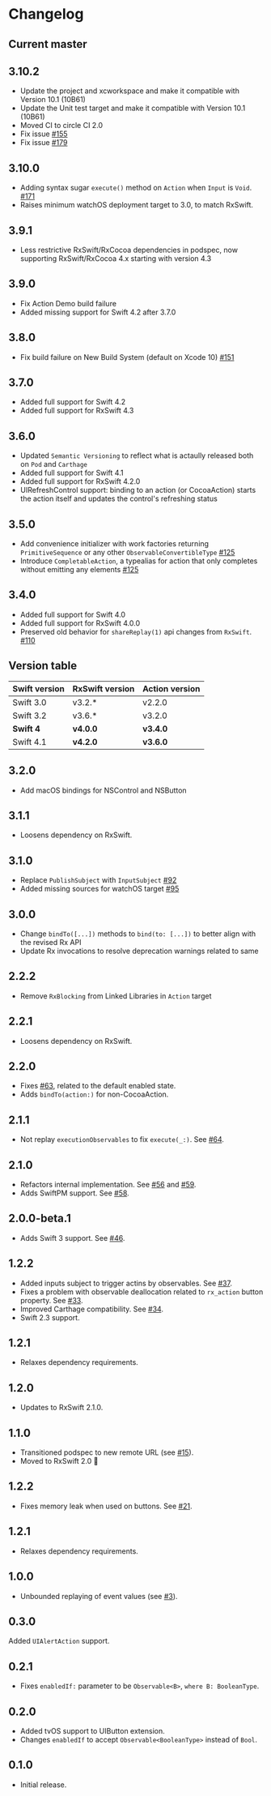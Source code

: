 Changelog
=========


Current master
--------------

3.10.2
-------
- Update the project and xcworkspace and make it compatible with Version 10.1 (10B61)
- Update the Unit test target and make it compatible with Version 10.1 (10B61)
- Moved CI to circle CI 2.0
- Fix issue [#155](https://github.com/RxSwiftCommunity/Action/issues/155)
- Fix issue [#179](https://github.com/RxSwiftCommunity/Action/issues/179)

3.10.0
-------
- Adding syntax sugar `execute()` method on `Action` when `Input` is `Void`. [#171](https://github.com/RxSwiftCommunity/Action/pull/171)
- Raises minimum watchOS deployment target to 3.0, to match RxSwift.

3.9.1
-----

- Less restrictive RxSwift/RxCocoa dependencies in podspec, now supporting RxSwift/RxCocoa 4.x starting with version 4.3

3.9.0
-----
- Fix Action Demo build failure
- Added missing support for Swift 4.2 after 3.7.0


3.8.0
-----

- Fix build failure on New Build System (default on Xcode 10) [#151](https://github.com/RxSwiftCommunity/Action/pull/151)

3.7.0
-----
- Added full support for Swift 4.2
- Added full support for RxSwift 4.3

3.6.0
-----
- Updated `Semantic Versioning` to reflect what is actaully released both on `Pod`  and `Carthage`
- Added full support for Swift 4.1
- Added full support for RxSwift 4.2.0
- UIRefreshControl support: binding to an action (or CocoaAction) starts the action itself and updates the control's refreshing status

3.5.0
-----

- Add convenience initializer with work factories returning `PrimitiveSequence` or any other `ObservableConvertibleType` [#125](https://github.com/RxSwiftCommunity/Action/pull/125)
- Introduce `CompletableAction`, a typealias for action that only completes without emitting any elements [#125](https://github.com/RxSwiftCommunity/Action/pull/125)

3.4.0
-----
- Added full support for Swift 4.0
- Added full support for RxSwift 4.0.0
- Preserved old behavior for `shareReplay(1)` api changes from `RxSwift`. [#110](https://github.com/RxSwiftCommunity/Action/pull/110)


Version table
-------------

| Swift version | RxSwift version | Action version |
| ------------- | --------------- | -------------- |
| Swift 3.0     | v3.2.*   	      | v2.2.0 		   |
| Swift 3.2     | v3.6.*   	      | v3.2.0 		   |
| **Swift 4**   | **v4.0.0**      | **v3.4.0**     |
| Swift 4.1    | **v4.2.0**      | **v3.6.0**     |

3.2.0
-----
- Add macOS bindings for NSControl and NSButton

3.1.1
-----

- Loosens dependency on RxSwift.

3.1.0
-----

- Replace `PublishSubject` with `InputSubject` [#92](https://github.com/RxSwiftCommunity/Action/pull/92)
- Added missing sources for watchOS target [#95](https://github.com/RxSwiftCommunity/Action/pull/95)

3.0.0
-----

- Change `bindTo([...])` methods to `bind(to: [...])` to better align with the revised Rx API
- Update Rx invocations to resolve deprecation warnings related to same

2.2.2
-----

- Remove `RxBlocking` from Linked Libraries in `Action` target

2.2.1
-----

- Loosens dependency on RxSwift.

2.2.0
-----

- Fixes [#63](https://github.com/RxSwiftCommunity/Action/issues/63), related to the default enabled state.
- Adds `bindTo(action:)` for non-CocoaAction.

2.1.1
-----

- Not replay `executionObservables` to fix `execute(_:)`. See [#64](https://github.com/RxSwiftCommunity/Action/pull/56).

2.1.0
-----

- Refactors internal implementation. See [#56](https://github.com/RxSwiftCommunity/Action/pull/56) and [#59](https://github.com/RxSwiftCommunity/Action/pull/59).
- Adds SwiftPM support. See [#58](https://github.com/RxSwiftCommunity/Action/pull/58).

2.0.0-beta.1
------------

- Adds Swift 3 support. See [#46](https://github.com/RxSwiftCommunity/Action/pull/46).

1.2.2
-----

- Added inputs subject to trigger actins by observables. See [#37](https://github.com/RxSwiftCommunity/Action/pull/37).
- Fixes a problem with observable deallocation related to `rx_action` button property. See [#33](https://github.com/RxSwiftCommunity/Action/pull/33).
- Improved Carthage compatibility. See [#34](https://github.com/RxSwiftCommunity/Action/pull/34).
- Swift 2.3 support.

1.2.1
-----

- Relaxes dependency requirements.

1.2.0
-----

- Updates to RxSwift 2.1.0.

1.1.0
-----

- Transitioned podspec to new remote URL (see [#15](https://github.com/RxSwiftCommunity/Action/issues/15)).
- Moved to RxSwift 2.0 🎉

1.2.2
-----

- Fixes memory leak when used on buttons. See [#21](https://github.com/RxSwiftCommunity/Action/issues/21).

1.2.1
-----

- Relaxes dependency requirements.

1.0.0
-----

- Unbounded replaying of event values (see [#3](https://github.com/ashfurrow/Action/issues/3)).

0.3.0
-----

Added `UIAlertAction` support.

0.2.1
-----

- Fixes `enabledIf:` parameter to be `Observable<B>`, `where B: BooleanType`.

0.2.0
-----

- Added tvOS support to UIButton extension.
- Changes `enabledIf` to accept `Observable<BooleanType>` instead of `Bool`.

0.1.0
-----

- Initial release.

